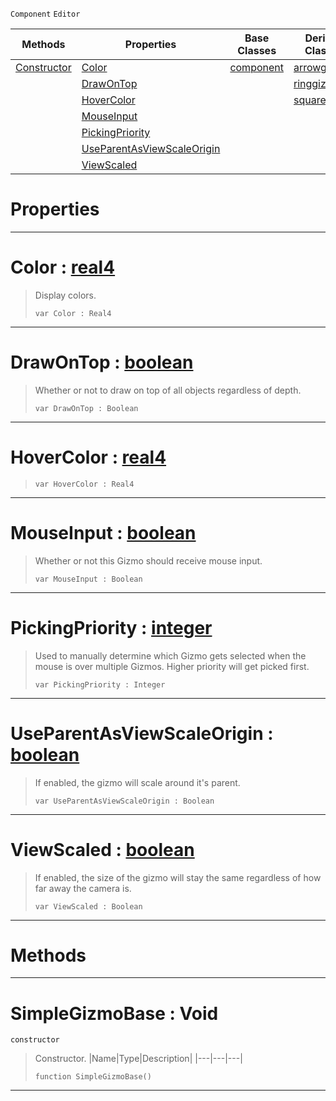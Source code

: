  `Component` `Editor`



|Methods|Properties|Base Classes|Derived Classes|
|---|---|---|---|
|[ Constructor](https://github.com/PlasmaEngine/PlasmaDocs/tree/master/docs/C%2B%2B/code_reference/class_reference/simplegizmobase.markdown#simplegizmobase-void)|[ Color](https://github.com/PlasmaEngine/PlasmaDocs/tree/master/docs/C%2B%2B/code_reference/class_reference/simplegizmobase.markdown#color-plasma-engine-docume)|[component](https://github.com/PlasmaEngine/PlasmaDocs/tree/master/docs/C%2B%2B/code_reference/class_reference/component.markdown)|[arrowgizmo](https://github.com/PlasmaEngine/PlasmaDocs/tree/master/docs/C%2B%2B/code_reference/class_reference/arrowgizmo.markdown)|
| |[ DrawOnTop](https://github.com/PlasmaEngine/PlasmaDocs/tree/master/docs/C%2B%2B/code_reference/class_reference/simplegizmobase.markdown#drawontop-plasma-engine-do)| |[ringgizmo](https://github.com/PlasmaEngine/PlasmaDocs/tree/master/docs/C%2B%2B/code_reference/class_reference/ringgizmo.markdown)|
| |[ HoverColor](https://github.com/PlasmaEngine/PlasmaDocs/tree/master/docs/C%2B%2B/code_reference/class_reference/simplegizmobase.markdown#hovercolor-plasma-engine-d)| |[squaregizmo](https://github.com/PlasmaEngine/PlasmaDocs/tree/master/docs/C%2B%2B/code_reference/class_reference/squaregizmo.markdown)|
| |[ MouseInput](https://github.com/PlasmaEngine/PlasmaDocs/tree/master/docs/C%2B%2B/code_reference/class_reference/simplegizmobase.markdown#mouseinput-plasma-engine-d)| | |
| |[ PickingPriority](https://github.com/PlasmaEngine/PlasmaDocs/tree/master/docs/C%2B%2B/code_reference/class_reference/simplegizmobase.markdown#pickingpriority-plasma-eng)| | |
| |[ UseParentAsViewScaleOrigin](https://github.com/PlasmaEngine/PlasmaDocs/tree/master/docs/C%2B%2B/code_reference/class_reference/simplegizmobase.markdown#useparentasviewscaleorig)| | |
| |[ ViewScaled](https://github.com/PlasmaEngine/PlasmaDocs/tree/master/docs/C%2B%2B/code_reference/class_reference/simplegizmobase.markdown#viewscaled-plasma-engine-d)| | |


 #  Properties


---  
 #  Color : [real4](https://github.com/PlasmaEngine/PlasmaDocs/tree/master/docs/C%2B%2B/code_reference/lightning_base_types/real4.markdown)

> Display colors.
> ``` lang=cpp, name=Lightning
> var Color : Real4


---  
 #  DrawOnTop : [boolean](https://github.com/PlasmaEngine/PlasmaDocs/tree/master/docs/C%2B%2B/code_reference/lightning_base_types/boolean.markdown)

> Whether or not to draw on top of all objects regardless of depth.
> ``` lang=cpp, name=Lightning
> var DrawOnTop : Boolean


---  
 #  HoverColor : [real4](https://github.com/PlasmaEngine/PlasmaDocs/tree/master/docs/C%2B%2B/code_reference/lightning_base_types/real4.markdown)

> 
> ``` lang=cpp, name=Lightning
> var HoverColor : Real4


---  
 #  MouseInput : [boolean](https://github.com/PlasmaEngine/PlasmaDocs/tree/master/docs/C%2B%2B/code_reference/lightning_base_types/boolean.markdown)

> Whether or not this Gizmo should receive mouse input.
> ``` lang=cpp, name=Lightning
> var MouseInput : Boolean


---  
 #  PickingPriority : [integer](https://github.com/PlasmaEngine/PlasmaDocs/tree/master/docs/C%2B%2B/code_reference/lightning_base_types/integer.markdown)

> Used to manually determine which Gizmo gets selected when the mouse is over multiple Gizmos. Higher priority will get picked first.
> ``` lang=cpp, name=Lightning
> var PickingPriority : Integer


---  
 #  UseParentAsViewScaleOrigin : [boolean](https://github.com/PlasmaEngine/PlasmaDocs/tree/master/docs/C%2B%2B/code_reference/lightning_base_types/boolean.markdown)

> If enabled, the gizmo will scale around it's parent.
> ``` lang=cpp, name=Lightning
> var UseParentAsViewScaleOrigin : Boolean


---  
 #  ViewScaled : [boolean](https://github.com/PlasmaEngine/PlasmaDocs/tree/master/docs/C%2B%2B/code_reference/lightning_base_types/boolean.markdown)

> If enabled, the size of the gizmo will stay the same regardless of how far away the camera is.
> ``` lang=cpp, name=Lightning
> var ViewScaled : Boolean


---  
 #  Methods


---  
 #  SimpleGizmoBase : Void

 `constructor`

> Constructor.
> |Name|Type|Description|
> |---|---|---|
> ``` lang=cpp, name=Lightning
> function SimpleGizmoBase()
> ``` 


---  
 

 